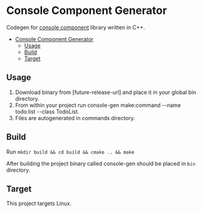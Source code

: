 
# Console Component Generator

Codegen for [console component](https://github.com/edenreich/console-component) library written in C++.

- [Console Component Generator](#Console-Component-Generator)
    - [Usage](#Usage)
    - [Build](#Build)
    - [Target](#Target)

## Usage

1. Download binary from [future-release-url] and place it in your global bin directory.
2. From within your project run console-gen make:command --name todo:list --class TodoList.
3. Files are autogenerated in commands directory.

## Build

Run `mkdir build && cd build && cmake .. && make`

After building the project binary called console-gen should be placed in `bin` directory.

## Target

This project targets Linux.
